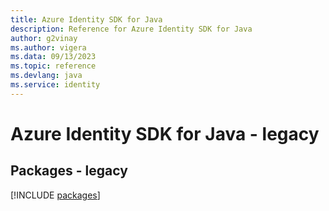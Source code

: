 ```yaml
---
title: Azure Identity SDK for Java
description: Reference for Azure Identity SDK for Java
author: g2vinay
ms.author: vigera
ms.data: 09/13/2023
ms.topic: reference
ms.devlang: java
ms.service: identity
---
```

# Azure Identity SDK for Java - legacy
## Packages - legacy
[!INCLUDE [packages](identity-index.md)]